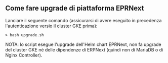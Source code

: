 ## Come fare upgrade di piattaforma EPRNext

Lanciare il seguente comando (assicurarsi di avere eseguito in precedenza l'autenticazione versio il cluster GKE prima):
```console
> bash upgrade.sh
```

NOTA: lo script esegue l'upgrade dell'Helm chart EPRNext, non fa upgrade del cluster GKE né delle dipendenze di ERPNext (quindi non di MariaDB o di Nginx Controller).
